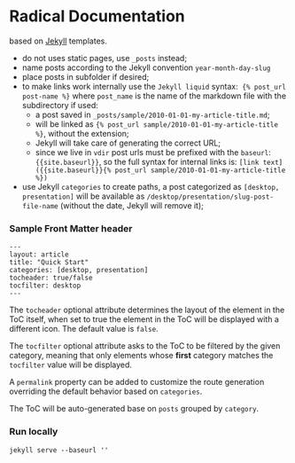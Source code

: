 # Radical Documentation

based on [Jekyll](http://jekyllrb.com) templates.

* do not uses static pages, use `_posts` instead;
* name posts according to the Jekyll convention `year-month-day-slug`
* place posts in subfolder if desired;
* to make links work internally use the `Jekyll liquid` syntax:  `{% post_url post-name %}` where `post_name` is the name of the markdown file with the subdirectory if used:
    * a post saved in `_posts/sample/2010-01-01-my-article-title.md`;
    * will be linked as `{% post_url sample/2010-01-01-my-article-title %}`, without the extension;
    * Jekyll will take care of generating the correct URL;
    * since we live in `vdir` post urls must be prefixed with the `baseurl`: `{{site.baseurl}}`, so the full syntax for internal links is: `[link text]({{site.baseurl}}{% post_url sample/2010-01-01-my-article-title %})`
 * use Jekyll `categories` to create paths, a post categorized as `[desktop, presentation]` will be available as `/desktop/presentation/slug-post-file-name` (without the date, Jekyll will remove it);

### Sample Front Matter header

```
---
layout: article
title: "Quick Start"
categories: [desktop, presentation]
tocheader: true/false
tocfilter: desktop
---
```

The `tocheader` optional attribute determines the layout of the element in the ToC itself, when set to true the element in the ToC will be displayed with a different icon. The default value is `false`.

The `tocfilter` optional attribute asks to the ToC to be filtered by the given category, meaning that only elements whose **first** category matches the `tocfilter` value will be displayed.

A `permalink` property can be added to customize the route generation overriding the default behavior based on `categories`.

The ToC will be auto-generated base on `posts` grouped by `category`.

### Run locally

`jekyll serve --baseurl ''`